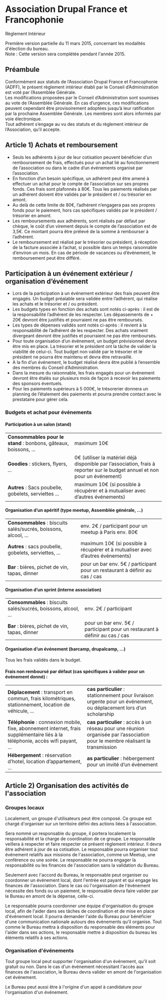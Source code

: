 # Association Drupal France et Francophonie  
Règlement Intérieur 

Première version partielle du 11 mars 2015, concernant les modalités d'élection du bureau.  
Note : Cette version sera complétée pendant l'année 2015. 

## Préambule
Conformément aux statuts de l’Association Drupal France et Francophonie (ADFF), le présent règlement intérieur établi par le Conseil d’Administration est voté par l’Assemblée Générale.  
Les modifications proposées par le Conseil d’Administration sont soumises au vote de l’Assemblée Générale. En cas d’urgence, ces modifications peuvent cependant être provisoirement adoptées jusqu’à leur ratification par la prochaine Assemblée Générale. Les membres sont alors informés par voie électronique.  
Tout adhérent s’engage au vu des statuts et du règlement intérieur de l’Association, qu’il accepte.

## Article 1) Achats et remboursement

* Seuls les adhérents à jour de leur cotisation peuvent bénéficier d’un remboursement de frais, effectués pour un achat lié au fonctionnement de l’association ou dans le cadre d’un événements organisé par l’association.
* En fonction d’un besoin spécifique, un adhérent peut être amené à effectuer un achat pour le compte de l’association sur ses propres fonds. Ces frais sont plafonnés à 80€. Tous les paiements réalisés par un adhérent doivent être validés par le président et / ou trésorier en amont.
* Au delà de cette limite de 80€, l’adhérent n’engagera pas ses propres fonds pour le paiement, hors cas spécifiques validés par le président / trésorier en amont.
* Les remboursements aux adhérents, sont réalisés par défaut par chèque, le coût d’un virement depuis le compte de l’association est de 3,5€. Ce montant pourra être prélevé de la somme à rembourser à l’adhérent.
* Le remboursement est réalisé par le trésorier ou président, à réception de la facture associée à l’achat, si possible dans un temps raisonnable d’environ un mois. En cas de période de vacances ou d’événement, le remboursement peut être différé.

## Participation à un événement extérieur / organisation d’événement

* Lors de la participation à un événement extérieur des frais peuvent être engagés. Un budget préalable sera validée entre l’adhérent, qui réalise les achats et le trésorier et / ou président.
* Les budgets types en fonction des achats sont notés ci-après : il est de la responsabilité l’adhérent de les respecter. Les dépassements de + 20€ devront être justifiés et pourraient ne pas être remboursés. 
* Les types de dépenses validés sont notés ci-après : il revient à la responsabilité de l’adhérent de les respecter. Des achats vraiment divergeant devront être justifiés et pourraient ne pas être remboursés.
* Pour toute organisation d’un événement, un budget prévisionnel devra être mis en place. La trésorier et le président ont la tâche de valider la viabilité de celui-ci. Tout budget non validé par le trésorier et le président ne pourra être maintenu et devra être retravaillé.
* A la fin d’un événement, le budget réalisé devra être publié à l’ensemble des membres du Conseil d’Administration.
* Dans la mesure du raisonnable, les frais engagés pour un événement devront être étalés sur plusieurs mois de façon à recevoir les paiements des sponsors éventuels.
* Pour les paiements supérieurs à 5 000€, le trésorerier donnera un planning de l’étalement des paiements et pourra prendre contact avec le prestataire pour gérer cela.

### Budgets et achat pour événements
#### Participation à un salon (stand)

|  |  |
|---|---|
| __Consommables pour le stand__ : bonbons, gâteaux, boissons, ...  | maximum 10€  |
| __Goodies__ : stickers, flyers, ...  | 0€ (utiliser la matériel déjà disponible par l’association, frais à reporter sur le budget annuel et non pour un événement)  |
| __Autres__ : Sacs poubelle, gobelets, serviettes ...  | maximum 10€ (si possible à récupérer et à mutualiser avec d’autres événements)  |

#### Organisation d’un apéritif (type meetup, Assemblée générale, ...)

|  |  |
|---|---|
| __Consommables__ : biscuits salés/sucrés, boissons, alcool, ... | env. 2€ / participant pour un meetup à Paris env. 80€ |
| __Autres__ : sacs poubelle, gobelets, serviettes, ... | maximum 10€ (si possible à récupérer et à mutualiser avec d’autres événements) |
| __Bar__ : bières, pichet de vin, tapas, dinner  | pour un bar env. 5€ / participant pour un restaurant à définir au cas / cas |

#### Organisation d’un sprint (interne association)

|  |  |
|---|---|
| __Consommables__ : biscuits salés/sucrés, boissons, alcool, ... | env. 2€ / participant |
| __Bar__ : bières, pichet de vin, tapas, dinner  | pour un bar env. 5€ / participant pour un restaurant à définir au cas / cas |

#### Organisation d’un événement (barcamp, drupalcamp, …)

Tous les frais validés dans le budget.

#### Frais non remboursé par défaut (cas spécifiques à valider pour un événement donné) : 

|  |  |
|---|---|
| __Déplacement__ : transport en commun, frais kilométriques, stationnement, location de véhicule, ... | __cas particulier__ : stationnement pour livraison urgente pour un événement, ou déplacement lors d’un scholarship |
| __Téléphonie__ : connexion mobile, fixe, abonnement internet, frais supplémentaire liés à la téléphonie, accès wifi payant, ... | __cas particulier__ : accès à un réseau pour une réunion organisée par l’association pour le membre réalisant la transmission |
| __Hébergement__ : réservation d’hotel, location d’appartement, ...  | __as particulier__ : hébergement pour un invité d’un événement |

## Article 2) Organisation des activités de l'association

### Groupes locaux

Localement, un groupe d'utilisateurs peut être composé. Ce groupe est chargé d'organiser sur un territoire défini des actions liées à l'association.

Sera nommé un responsable du groupe, il portera localement la responsabilité et la charge de coordination de ce groupe.
Le responsable veillera à respecter et faire respecter ce présent règlement intérieur. Il devra être adhérent à jour de sa cotisation.
Le responsable pourra organiser tout événement relatifs aux missions de l'association, comme un Meetup, une conférence ou une soirée.
Le responsable ne pourra engager la responsabilité ou les finances de l'association sans la validation du Bureau.

Seulement avec l'accord du Bureau, le responsable peut organiser ou coordonner un événement local, dont l'entrée est payant et qui engage les finances de l'association.
Dans le cas où l'organisation de l'événement nécessite des fonds ou un paiement, le responsable devra faire valider par le Bureau en amont de la dépense, celle-ci.

Le responsable pourra coordonner une équipe d'organisation du groupe local, afin de l'aider dans ses tâches de coordination et de mise en place d'événement local.
Il pourra demander l'aide du Bureau pour bénéficier d'une communication nationale autours des évènements qu'il organise.
Tout comme le Bureau mettra à disposition du responsable des éléments pour l'aider dans ses actions, le responsable mettre à disposition du bureau les éléments relatifs à ses actions.

### Organisation d'événements

Tout groupe local peut supporter l'organisation d'un événement, qu'il soit gratuit ou non.
Dans le cas d'un événement nécessitant l'accès aux finances de l'association, le Bureau devra valider en amont de l'organisation cet événement.

Le Bureau peut aussi être à l'origine d'un appel à candidature pour l'organisation d'un événement.
